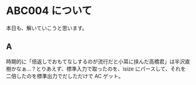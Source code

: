 # ABC004 について
本日も、解いていこうと思います。
## A
時期的に「倍返しでおもてなしするのが流行だと小耳に挟んだ高橋君」は半沢直樹かなぁ...？とりあえず、標準入力で取ったのを、isize にパースして、それを二倍したのを標準出力でだしただけで AC ゲット。
